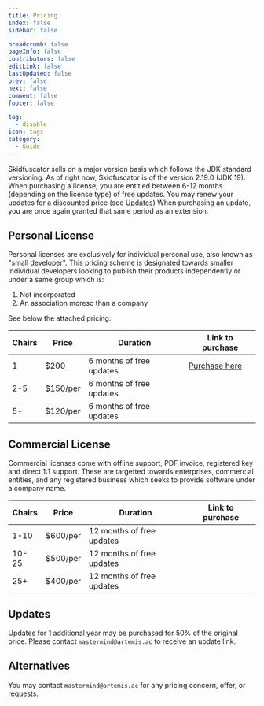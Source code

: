 ```yaml
---
title: Pricing
index: false
sidebar: false

breadcrumb: false
pageInfo: false
contributors: false
editLink: false
lastUpdated: false
prev: false
next: false
comment: false
footer: false

tag:
  - disable
icon: tags
category:
  - Guide
---
```


Skidfuscator sells on a major version basis which follows the JDK standard versioning. As of right now, Skidfuscator is of the version 2.19.0 (JDK 19). When purchasing a license, you are entitled between 6-12 months (depending on the license type) of free updates. You may renew your updates for a discounted price (see [Updates](#updates)) When purchasing an update, you are once again granted that same period as an extension. 

##   Personal License

Personal licenses are exclusively for individual personal use, also known as "small developer". This pricing scheme
is designated towards smaller individual developers looking to publish their products independently or under a same
group which is:
1. Not incorporated
2. An association moreso than a company

See below the attached pricing:

| Chairs  |  Price |  Duration | Link to purchase |
|---|---|---|---|
| 1 | $200  | 6 months of free updates  | [Purchase here](https://buy.stripe.com/5kA6qF7GCg131Xy3cc) |
| 2-5 | $150/per  | 6 months of free updates  |   |
| 5+ |  $120/per | 6 months of free updates  |   |

##   Commercial License

Commercial licenses come with offline support, PDF invoice, registered key and direct 1:1 support. These are targetted towards enterprises, commercial entities, and any registered business which seeks to provide software
under a company name.

| Chairs  |  Price |  Duration | Link to purchase |
|---|---|---|---|
| 1-10 | $600/per  | 12 months of free updates  |   |
| 10-25 | $500/per  | 12 months of free updates  |   |
| 25+ |  $400/per | 12 months of free updates  |   |

## Updates

Updates for 1 additional year may be purchased for 50% of the original price. Please contact `mastermind@artemis.ac` to receive an update link. 

## Alternatives

You may contact `mastermind@artemis.ac` for any pricing concern, offer, or requests. 
